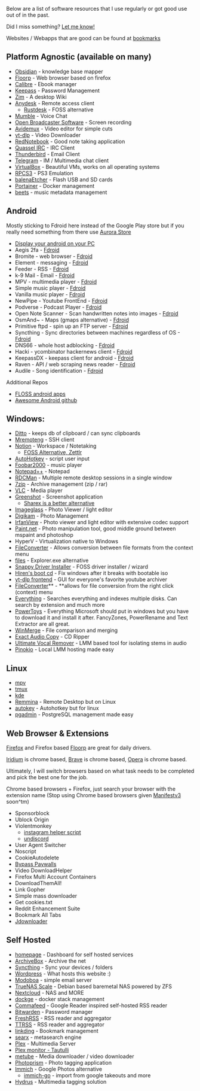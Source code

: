 Below are a list of software resources that I use regularly or got good use out of in the past.

Did I miss something? [Let me know!](https://add1son.com/#contact)

Websites / Webapps that are good can be found at [bookmarks](http://add1son.com/blog/bookmarks)

## Platform Agnostic (available on many)
* [Obsidian](https://obsidian.md/) - knowledge base mapper
* [Floorp](https://floorp.app/en/) - Web browser based on firefox
* [Calibre](https://calibre-ebook.com/) - Ebook manager
* [Keepass](https://keepass.info/) - Password Management
* [Zim](https://zim-wiki.org/) - A desktop Wiki
* [Anydesk](https://anydesk.com/en) - Remote access client
    * [Rustdesk](https://rustdesk.com/) - FOSS alternative
* [Mumble](https://www.mumble.info/) - Voice Chat
* [Open Broadcaster Software](https://obsproject.com/) - Screen recording
* [Avidemux](https://avidemux.sourceforge.net/) - Video editor for simple cuts
* [yt-dlp](https://github.com/yt-dlp/yt-dlp/) - Video Downloader
* [RedNotebook](https://rednotebook.app/downloads.html) - Good note taking application
* [Quassel IRC](https://quassel-irc.org/) - IRC Client
* [Thunderbird](https://www.thunderbird.net/en-US/) - Email Client
* [Telegram](https://telegram.org/) - IM / Multimedia chat client
* [VirtualBox](https://www.virtualbox.org/) - Beautiful VMs, works on all operating systems
* [RPCS3](https://rpcs3.net/quickstart) - PS3 Emulation
* [balenaEtcher](https://etcher.balena.io) - Flash USB and SD cards
* [Portainer](https://www.portainer.io/) - Docker management
* [beets](https://beets.io/) - music metadata management

## Android
Mostly sticking to Fdroid here instead of the Google Play store but if you really need something from there use [Aurora Store](http://f-droid.org/packages/com.aurora.store/)
* [Display your android on your PC](https://github.com/Genymobile/scrcpy)
* Aegis 2fa - [Fdroid](https://f-droid.org/en/packages/com.beemdevelopment.aegis/)
* Bromite - web browser - [Fdroid](https://www.bromite.org/fdroid)
* Element - messaging - [Fdroid](http://f-droid.org/packages/im.vector.app/)
* Feeder - RSS - [Fdroid](https://f-droid.org/packages/com.nononsenseapps.feeder/)
* k-9 Mail - Email - [Fdroid](https://f-droid.org/packages/com.fsck.k9/)
* MPV - multimedia player - [Fdroid](http://github.com/mpv-android/mpv-android/releases)
* Simple music player - [Fdroid](https://f-droid.org/en/packages/com.simplemobiletools.musicplayer/)
* Vanilla music player - [Fdroid](https://f-droid.org/packages/ch.blinkenlights.android.vanilla/)
* NewPipe - Youtube FrontEnd - [Fdroid](https://f-droid.org/packages/org.schabi.newpipe/)
* Podverse - Podcast Player - [Fdroid](https://f-droid.org/en/packages/com.podverse.fdroid/)
* Open Note Scanner - Scan handwritten notes into images - [Fdroid](https://f-droid.org/packages/com.todobom.opennotescanner/)
* OsmAnd~ - Maps (gmaps alternative) - [Fdroid](https://f-droid.org/packages/net.osmand.plus/)
* Primitive ftpd - spin up an FTP server - [Fdroid](http://f-droid.org/en/packages/org.primftpd/)
* Syncthing - Sync directories between machines regardless of OS - [Fdroid](http://f-droid.org/packages/com.nutomic.syncthingandroid/)
* DNS66 - whole host adblocking - [Fdroid](https://f-droid.org/packages/org.jak_linux.dns66/)
* Hacki - ycombinator hackernews client - [Fdroid](https://f-droid.org/packages/com.jiaqifeng.hacki/)
* KeepassDX - keepass client for android - [Fdroid](https://f-droid.org/packages/com.kunzisoft.keepass.libre/)
* Raven - API / web scraping news reader - [Fdroid](https://f-droid.org/en/packages/kshib.raven/)
* Audile - Song identification - [Fdroid](https://f-droid.org/packages/com.mrsep.musicrecognizer/)

Additional Repos
* [FLOSS android apps](https://gitlab.com/Primokorn/FLOSS_Android_apps)
* [Awesome Android github](https://github.com/JStumpp/awesome-android)

## Windows:
* [Ditto](https://ditto-cp.sourceforge.io/) - keeps db of clipboard / can sync clipboards
* [Mremoteng](https://mremoteng.org/) - SSH client
* [Notion](https://www.notion.so/product) - Workspace / Notetaking
    * [FOSS Alternative, Zettlr](https://www.zettlr.com/download/win32)
* [AutoHotkey](https://www.autohotkey.com/) - script user input
* [Foobar2000](https://www.foobar2000.org/) - music player
* [Notepad++](https://notepad-plus-plus.org/) - Notepad
* [RDCMan](https://docs.microsoft.com/en-us/sysinternals/downloads/rdcman) - Multiple remote desktop sessions in a single window
* [7zip](http://7-zip.org) - Archive management (zip / rar)
* [VLC](http://videolan.org/vlc/) - Media player
* [Greenshot](https://getgreenshot.org/) - Screenshot application
    * [Sharex is a better alternative](https://getsharex.com/)
* [Imageglass](https://imageglass.org/) - Photo Viewer / light editor
* [Digikam](https://www.digikam.org/) - Photo Management
* [IrfanView](https://www.irfanview.com/) - Photo viewer and light editor with extensive codec support
* [Paint.net](https://www.getpaint.net/) - Photo manipulation tool, good middle ground between mspaint and photoshop
* HyperV - Virtualization native to Windows
* [FileConverter](https://github.com/Tichau/FileConverter) - Allows conversion between file formats from the context menu
* [files](https://files.community/docs/install) - Explorer.exe alternative
* [Snappy Driver Installer](https://www.snappy-driver-installer.org/) - FOSS driver installer / wizard
* [Hiren's boot cd](https://www.hirensbootcd.org/) - Fix windows after it breaks with bootable iso
* [yt-dlp frontend](https://github.com/ErrorFlynn/ytdlp-interface) - GUI for everyone's favorite youtube archiver
* [FileConverter](https://github.com/Tichau/FileConverter)** - **allows for file conversion from the right click (context) menu
* [Everything](https://www.voidtools.com/) - Searches everything and indexes multiple disks. Can search by extension and much more
* [PowerToys](https://learn.microsoft.com/en-us/windows/powertoys/install) - Everything Microsoft should put in windows but you have to download it and install it after. FancyZones, PowerRename and Text Extractor are all great.
* [WinMerge](https://winmerge.org/?lang=en) - File comparison and merging
* [Exact Audio Copy](https://www.exactaudiocopy.de/) - CD Ripper
* [Ultimate Vocal Remover](https://ultimatevocalremover.com/) - LMM based tool for isolating stems in audio
* [Pinokio](https://pinokio.computer/) - Local LMM hosting made easy

## Linux
* [mpv](https://mpv.io/)
* [tmux](https://github.com/tmux/tmux)
* [kde](https://kde.org/)
* [Remmina](https://remmina.org/) - Remote Desktop but on Linux
* [autokey](https://github.com/autokey/autokey) - Autohotkey but for linux
* [pgadmin](https://www.pgadmin.org/) - PostgreSQL management made easy 

## Web Browser & Extensions
[Firefox](https://www.mozilla.org/en-US/firefox/) and Firefox based [Floorp](https://floorp.app/en) are great for daily drivers.

[Iridium](https://iridiumbrowser.de/) is chrome based, [Brave](https://brave.com/) is chrome based, [Opera](http://Opera.com) is chrome based.

Ultimately, I will switch browsers based on what task needs to be completed and pick the best one for the job.

Chrome based browsers + Firefox, just search your browser with the extension name
(Stop using Chrome based browsers given [Manifestv3](https://developer.chrome.com/docs/extensions/mv3/intro/) soon^tm)
* Sponsorblock
* Ublock Origin
* Violentmonkey
    * [instagram helper script](https://greasyfork.org/en/scripts/404535-ig-helper)
    * [undiscord](https://greasyfork.org/en/scripts/406540-undiscord)
* User Agent Switcher
* Noscript
* CookieAutodelete
* [Bypass Paywalls](https://github.com/iamadamdev/bypass-paywalls-chrome)
* Video DownloadHelper
* Firefox Multi Account Containers
* DownloadThemAll!
* Link Gopher
* Simple mass downloader
* Get cookies.txt
* Reddit Enhancement Suite
* Bookmark All Tabs
* [Jdownloader](https://jdownloader.org/jdownloader2)

## Self Hosted
* [homepage](https://github.com/gethomepage/homepage) - Dashboard for self hosted services
* [ArchiveBox](https://archivebox.io/) - Archive the net
* [Syncthing](https://syncthing.net/) - Sync your devices / folders
* [Wordpress](https://wordpress.com/) - What hosts this website :)
* [Modoboa](https://github.com/modoboa/modoboa) - simple email server
* [TrueNAS Scale](https://www.truenas.com/truenas-scale/) - Debian based baremetal NAS powered by ZFS
* [Nextcloud](https://nextcloud.com/) - NAS and MORE
* [dockge](https://github.com/louislam/dockge) - docker stack management
* [Commafeed](https://github.com/Athou/commafeed/) - Google Reader inspired self-hosted RSS reader
* [Bitwarden](https://bitwarden.com/help/self-host-an-organization/) - Password manager
* [FreshRSS](https://freshrss.org/) - RSS reader and aggregator
* [TTRSS](https://tt-rss.org/) - RSS reader and aggregator
* [linkding](https://github.com/sissbruecker/linkding) - Bookmark management
* [searx](https://docs.searxng.org/) - metasearch engine
* [Plex](https://www.plex.tv/) - Multimedia Server
* [Plex monitor - Tautulli](https://tautulli.com/)
* [metube](https://github.com/alexta69/metube) - Media downloader / video downloader
* [Photoprism](https://photoprism.app/) - Photo tagging application
* [Immich](https://immich.app/) - Google Photos alternative
    * [immich-go](https://github.com/simulot/immich-go) - import from google takeouts and more
* [Hydrus](https://hydrusnetwork.github.io/hydrus/index.html) - Multimedia tagging solution
